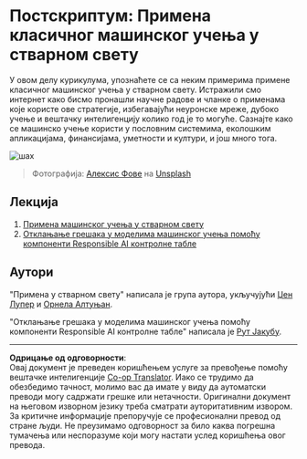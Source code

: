 <!--
CO_OP_TRANSLATOR_METADATA:
{
  "original_hash": "5e069a0ac02a9606a69946c2b3c574a9",
  "translation_date": "2025-09-05T12:22:53+00:00",
  "source_file": "9-Real-World/README.md",
  "language_code": "sr"
}
-->
# Постскриптум: Примена класичног машинског учења у стварном свету

У овом делу курикулума, упознаћете се са неким примерима примене класичног машинског учења у стварном свету. Истражили смо интернет како бисмо пронашли научне радове и чланке о применама које користе ове стратегије, избегавајући неуронске мреже, дубоко учење и вештачку интелигенцију колико год је то могуће. Сазнајте како се машинско учење користи у пословним системима, еколошким апликацијама, финансијама, уметности и култури, и још много тога.

![шах](../../../9-Real-World/images/chess.jpg)

> Фотографија: <a href="https://unsplash.com/@childeye?utm_source=unsplash&utm_medium=referral&utm_content=creditCopyText">Алексис Фове</a> на <a href="https://unsplash.com/s/photos/artificial-intelligence?utm_source=unsplash&utm_medium=referral&utm_content=creditCopyText">Unsplash</a>
  
## Лекција

1. [Примена машинског учења у стварном свету](1-Applications/README.md)
2. [Отклањање грешака у моделима машинског учења помоћу компоненти Responsible AI контролне табле](2-Debugging-ML-Models/README.md)

## Аутори

"Примена у стварном свету" написала је група аутора, укључујући [Џен Лупер](https://twitter.com/jenlooper) и [Орнела Алтуњан](https://twitter.com/ornelladotcom).

"Отклањање грешака у моделима машинског учења помоћу компоненти Responsible AI контролне табле" написала је [Рут Јакубу](https://twitter.com/ruthieyakubu).

---

**Одрицање од одговорности**:  
Овај документ је преведен коришћењем услуге за превођење помоћу вештачке интелигенције [Co-op Translator](https://github.com/Azure/co-op-translator). Иако се трудимо да обезбедимо тачност, молимо вас да имате у виду да аутоматски преводи могу садржати грешке или нетачности. Оригинални документ на његовом изворном језику треба сматрати ауторитативним извором. За критичне информације препоручује се професионални превод од стране људи. Не преузимамо одговорност за било каква погрешна тумачења или неспоразуме који могу настати услед коришћења овог превода.